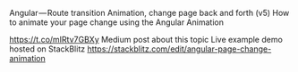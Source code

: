 Angular — Route transition Animation, change page back and forth (v5)
How to animate your page change using the Angular Animation

https://t.co/mIRtv7GBXy Medium post about this topic
Live example demo hosted on StackBlitz https://stackblitz.com/edit/angular-page-change-animation
